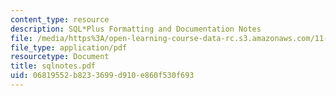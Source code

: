 ```yaml
---
content_type: resource
description: SQL*Plus Formatting and Documentation Notes
file: /media/https%3A/open-learning-course-data-rc.s3.amazonaws.com/11-521-spatial-database-management-and-advanced-geographic-information-systems-spring-2003/06819552b8233699d910e860f530f693_sqlnotes.pdf
file_type: application/pdf
resourcetype: Document
title: sqlnotes.pdf
uid: 06819552-b823-3699-d910-e860f530f693
---
```

